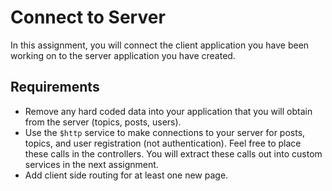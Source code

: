 # Connect to Server

In this assignment, you will connect the client application you have been working on to the server application you have created.

## Requirements

* Remove any hard coded data into your application that you will obtain from the server (topics, posts, users).
* Use the `$http` service to make connections to your server for posts, topics, and user registration (not authentication). Feel free to place these calls in the controllers. You will extract these calls out into custom services in the next assignment.
* Add client side routing for at least one new page.
